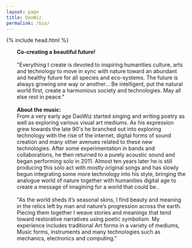 ```yaml
---
layout: page
title: DaoWiz
permalink: /bio/
---
```

{% include head.html %}
<div style="margin-left:2em; margin-right:2em;">
<a><strong>Co-creating a beautiful future! </strong></a>
<br>
<br>
<a>"Everything I create is devoted to inspiring humanities culture, arts and technology to  move in sync with nature toward an abundant and healthy future for all species and eco-systems. The future is always growing one way or another... Be intelligent, put the natural world first, create a harmonious society and technologies. May all else rest in peace."</a>
<br>
<br>
<a><strong>About the music:</strong></a>
<br>
<a>From a very early age DaoWiz started singing and writing poetry as well as exploring various visual art mediums. As his expression grew towards the late 90's he branched out into exploring technology with the rise of the internet, digital forms of sound creation and many other avenues related to these new technologies. After some experimentation in bands and collaborations, he then returned to a purely acoustic sound and began performing solo in 2011. Almost ten years later he is still producing this solo act with mostly original songs and has slowly begun integrating some more technology into his style, bringing the analogue world of nature together with humanities digital age to create a message of imagining for a world that could be..
<br>
<br>
"As the world sheds it’s seasonal skins, I find beauty and meaning in the relics left by man and nature’s progression across the earth. Piecing them together I weave stories and meanings that tend toward restorative narratives using poetic symbolism. My experience includes traditional Art forms in a variety of mediums, Music forms, instruments and many technologies such as mechanics, electronics and computing."</a>
</div>
<br>
<br>
<br>
<br>

